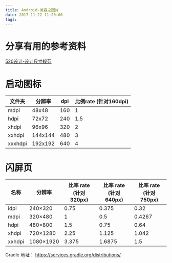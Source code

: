 ```yaml
---
title: Android-兼容之图片
date: 2017-11-22 11:20:00
tags:
---
```


# 分享有用的参考资料
[520设计-设计尺寸规范](http://www.sj520.cn/tools/size/#18)

# 启动图标

|文件夹|分辨率|dpi|比例rate (针对160dpi)|
|---|---|---|---|
|mdpi|48x48|160|1|
|hdpi|72x72|240|1.5|
|xhdpi|96x96|320|2|
|xxhdpi|144x144|480|3|
|xxxhdpi|192x192|640|4|

# 闪屏页

|名称| 分辨率 |比率 rate (针对320px)|比率 rate (针对640px)|比率 rate (针对750px)|
|---|---|---|---|---|
|idpi|240×320	|0.75	|0.375	|0.32
|mdpi|320×480	|1	|0.5	|0.4267
|hdpi|480×800	|1.5	|0.75	|0.64
|xhdpi|720×1280|	2.25	|1.125	|1.042
|xxhdpi|1080×1920	|3.375	|1.6875	|1.5|

Gradle 地址：
https://services.gradle.org/distributions/
